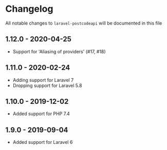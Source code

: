 # Changelog

All notable changes to `laravel-postcodeapi` will be documented in this file

## 1.12.0 - 2020-04-25

- Support for 'Aliasing of providers' (#17, #18)

## 1.11.0 - 2020-02-24

- Adding support for Laravel 7
- Dropping support for Laravel 5.8

## 1.10.0 - 2019-12-02

- Added support for PHP 7.4

## 1.9.0 - 2019-09-04

- Added support for Laravel 6
